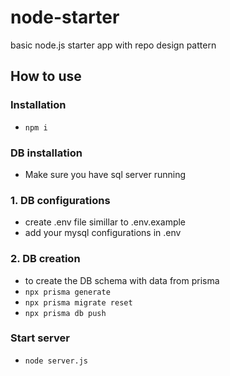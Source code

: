 # node-starter

basic node.js starter app with repo design pattern

## How to use

### Installation

- `npm i`

### DB installation

- Make sure you have sql server running

### 1. DB configurations

- create .env file simillar to .env.example
- add your mysql configurations in .env

### 2. DB creation

- to create the DB schema with data from prisma
- `npx prisma generate`
- `npx prisma migrate reset`
- `npx prisma db push`

### Start server

- `node server.js`
